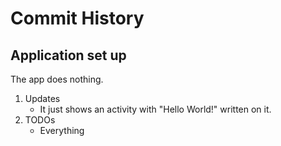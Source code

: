 Commit History
==============
## Application set up
The app does nothing. 
1. Updates
    - It just shows an activity with "Hello World!" written on it.
2. TODOs
    - Everything